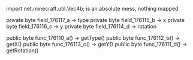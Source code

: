 import net.minecraft.util.Vec4b; is an absolute mess, nothing mapped

private byte field_176117_a -> type
private byte field_176115_b -> x
private byte field_176116_c -> y
private byte field_176114_d -> rotation

public byte func_176110_a() -> getType()
public byte func_176112_b() -> getX()
public byte func_176113_c() -> getY()
public byte func_176111_d() -> getRotation()